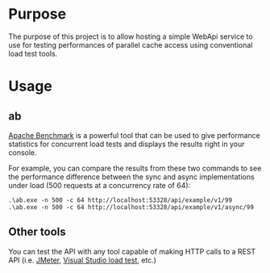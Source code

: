 ﻿# Purpose
The purpose of this project is to allow hosting a simple WebApi service to use for testing performances of parallel cache access using conventional load test tools.

# Usage
## ab
[Apache Benchmark](https://httpd.apache.org/docs/2.4/programs/ab.html) is a powerful tool that can be used to give performance statistics for concurrent load tests and displays the results right in your console. 

For example, you can compare the results from these two commands to see the performance difference between the sync and async implementations under load (500 requests at a concurrency rate of 64):

```
.\ab.exe -n 500 -c 64 http://localhost:53328/api/example/v1/99
.\ab.exe -n 500 -c 64 http://localhost:53328/api/example/v1/async/99
````

## Other tools
You can test the API with any tool capable of making HTTP calls to a REST API (i.e. [JMeter](https://jmeter.apache.org/), [Visual Studio load test](https://docs.microsoft.com/en-us/vsts/test/load-test/run-performance-tests-app-before-release?view=vsts), etc.)